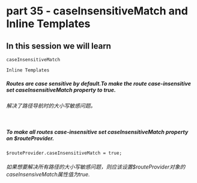 # part 35 - caseInsensitiveMatch and Inline Templates

## In this session we will learn

    caseInsensitiveMatch

    Inline Templates

##### Routes are case sensitive by default.To make the route case-insensitive set caseInsensitiveMatch property to true.

###### 解决了路径导航时的大小写敏感问题。

<img src="../img/caseInsensitiveMatch.png" alt="">

##### To make all routes case-insensitive set caseInsensitiveMatch property on $routeProvider.

    $routeProvider.caseInsensitiveMatch = true;

###### 如果想要解决所有路径的大小写敏感问题，则应该设置$routeProvider对象的caseInsensiveMatch属性值为true.